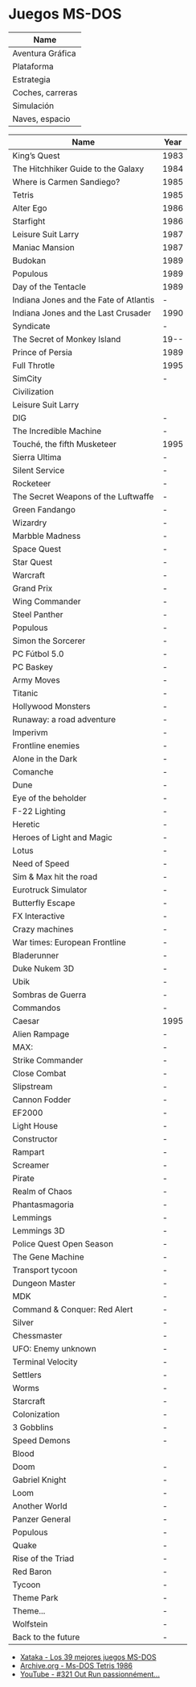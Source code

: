 Juegos MS-DOS
======

| Name                  |
|-----------------------|
| Aventura Gráfica      |
| Plataforma            |
| Estrategia            |
| Coches, carreras      |
| Simulación            |
| Naves, espacio        |

| Name                  |  Year  |
|-----------------------|--------|
| King’s Quest          | 1983 |
| The Hitchhiker Guide to the Galaxy | 1984 |
| Where is Carmen Sandiego? | 1985 |
| Tetris                | 1985 |
| Alter Ego             | 1986 |
| Starfight             | 1986 |
| Leisure Suit Larry    | 1987 |
| Maniac Mansion        | 1987 |
| Budokan               | 1989 |
| Populous              | 1989 |
| Day of the Tentacle   | 1989 |
| Indiana Jones and the Fate of Atlantis | - |
| Indiana Jones and the Last Crusader | 1990 |
| Syndicate             | - |
| The Secret of Monkey Island | 19-- |
| Prince of Persia      | 1989 |
| Full Throtle          | 1995 |
| SimCity               | - |
| Civilization          | |
| Leisure Suit Larry    |  |
| DIG                   | - |
| The Incredible Machine | - |
| Touché, the fifth Musketeer | 1995 |
| Sierra Ultima         | - |
| Silent Service        | - |
| Rocketeer             | - |
| The Secret Weapons of the Luftwaffe | - |
| Green Fandango        | - |
| Wizardry              | - |
| Marbble Madness       | - |
| Space Quest           | - |
| Star Quest            | - |
| Warcraft              | - |
| Grand Prix            | - |
| Wing Commander        | - |
| Steel Panther         | - |
| Populous | - |
| Simon the Sorcerer | - |
| PC Fútbol 5.0 | - |
| PC Baskey | - |
| Army Moves | - |
| Titanic | - |
| Hollywood Monsters | - |
| Runaway: a road adventure | - |
| Imperivm | - |
| Frontline enemies | - |
| Alone in the Dark | - |
| Comanche | - |
| Dune | - |
| Eye of the beholder | - |
| F-22 Lighting | - |
| Heretic | - |
| Heroes of Light and Magic | - |
| Lotus | - |
| Need of Speed | - |
| Sim & Max hit the road | - |
| Eurotruck Simulator | - |
| Butterfly Escape | - |
| FX Interactive | - |
| Crazy machines | - |
| War times: European Frontline | - |
| Bladerunner | - |
| Duke Nukem 3D | - |
| Ubik | - |
| Sombras de Guerra | - |
| Commandos | - |
| Caesar | 1995 |
| Alien Rampage | - |
| MAX: | - |
| Strike Commander | - |
| Close Combat | - |
| Slipstream | - |
| Cannon Fodder | - |
| EF2000 | - |
| Light House | - |
| Constructor | - |
| Rampart | - |
| Screamer | - |
| Pirate | - |
| Realm of Chaos | - |
| Phantasmagoria | - |
| Lemmings | - |
| Lemmings 3D | - |
| Police Quest Open Season | - |
| The Gene Machine | - |
| Transport tycoon | - |
| Dungeon Master | - |
| MDK | - |
| Command & Conquer: Red Alert | - |
| Silver | - |
| Chessmaster | - |
| UFO: Enemy unknown | - |
| Terminal Velocity | - |
| Settlers | - |
| Worms | - |
| Starcraft | - |
| Colonization | - |
| 3 Gobblins | - |
| Speed Demons | - |
| Blood 
| Doom | - |
| Gabriel Knight | - |
| Loom | - |
| Another World | - |
| Panzer General | - |
| Populous | - |
| Quake | - |
| Rise of the Triad | - |
| Red Baron | - |
| Tycoon | - |
| Theme Park | - |
| Theme... | - |
| Wolfstein | - |
| Back to the future | - |

* [Xataka - Los 39 mejores juegos MS-DOS](https://www.xataka.com/videojuegos/los-28-mejores-juegos-de-la-epoca-ms-dos-para-jugar-ahora-y-gratis-en-el-navegador)
* [Archive.org - Ms-DOS Tetris 1986](https://www.archive.org/details/msdos_Tetris_1986)
* [YouTube - #321 Out Run passionnément...](https://www.youtube.com/watch?v=vYgxa8lpxgs)